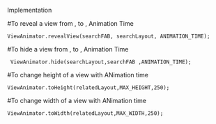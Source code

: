 Implementation
    
#To reveal a view from , to , Animation Time
  
    ViewAnimator.revealView(searchFAB, searchLayout, ANIMATION_TIME);
    
#To hide a view from , to , Animation Time
  
     ViewAnimator.hide(searchLayout,searchFAB ,ANIMATION_TIME);
     
#To change height of a view with ANimation time
    
    ViewAnimator.toHeight(relatedLayout,MAX_HEIGHT,250);
     
#To change width of a view with ANimation time
    
    ViewAnimator.toWidth(relatedLayout,MAX_WIDTH,250);
